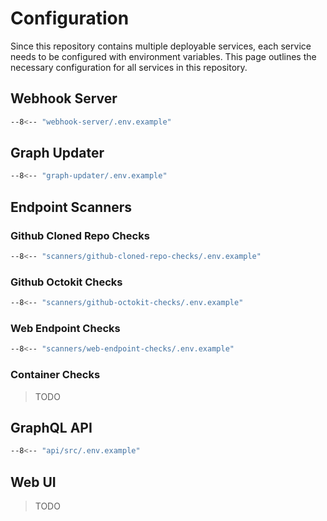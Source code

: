# Configuration

Since this repository contains multiple deployable services, each service needs to be configured with environment variables. This page outlines the necessary configuration for all services in this repository.

## Webhook Server

```bash
--8<-- "webhook-server/.env.example"
```

## Graph Updater

```bash
--8<-- "graph-updater/.env.example"
```

## Endpoint Scanners

### Github Cloned Repo Checks

```bash
--8<-- "scanners/github-cloned-repo-checks/.env.example"
```

### Github Octokit Checks

```bash
--8<-- "scanners/github-octokit-checks/.env.example"
```

### Web Endpoint Checks

```bash
--8<-- "scanners/web-endpoint-checks/.env.example"
```

### Container Checks

> TODO

## GraphQL API

```bash
--8<-- "api/src/.env.example"
```

## Web UI

> TODO